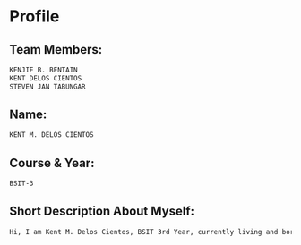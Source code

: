# Profile

## Team Members:
```sh
KENJIE B. BENTAIN
KENT DELOS CIENTOS
STEVEN JAN TABUNGAR
```

## Name: 
```sh
KENT M. DELOS CIENTOS
```
## Course & Year: 
```sh
BSIT-3
```
## Short Description About Myself:
```sh
Hi, I am Kent M. Delos Cientos, BSIT 3rd Year, currently living and born here in Cebu City. Little about my self is that, I am approachable and friendly. I admire to be a Data Analyst or Web Developer, one day :D. Hobbies are games, reading, driving, reading, and listening to music. 
```
